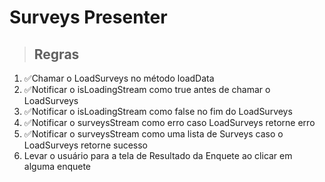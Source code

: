 # Surveys Presenter

> ## Regras
1. ✅Chamar o LoadSurveys no método loadData 
2. ✅Notificar o isLoadingStream como true antes de chamar o LoadSurveys
3. ✅Notificar o isLoadingStream como false no fim do LoadSurveys
4. ✅Notificar o surveysStream como erro caso LoadSurveys retorne erro
5. ✅Notificar o surveysStream como uma lista de Surveys caso o LoadSurveys retorne sucesso
6. Levar o usuário para a tela de Resultado da Enquete ao clicar em alguma enquete
